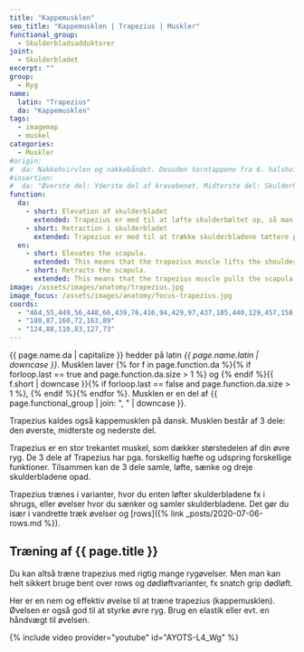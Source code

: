 ```yaml
---
title: "Kappemusklen"
seo_title: "Kappemusklen | Trapezius | Muskler"
functional_group:
  - Skulderbladsadduktorer
joint:
  - Skulderbladet
excerpt: ""
group:
  - Ryg
name:
  latin: "Trapezius"
  da: "Kappemusklen"
tags:
  - imagemap
  - muskel
categories:
  - Muskler
#origin:
#  da: Nakkehvirvlen og nakkebåndet. Desuden torntappene fra 6. halshvirvel til 12. brysthvirvel
#insertion:
#  da: "Øverste del: Yderste del af kravebenet. Midterste del: Skulderhøjden og øverste rand af skulderkammen. Nederste del: Inderste del af skulderkammen."
function:
  da:
    - short: Elevation af skulderbladet
      extended: Trapezius er med til at løfte skulderbæltet op, så man kan trække på skuldrene.
    - short: Retraction i skulderbladet
      extended: Trapezius er med til at trække skulderbladene tættere på hinanden.
  en:
    - short: Elevates the scapula.
      extended: This means that the trapezius muscle lifts the shoulder girdle up (i.e. shrugging your shoulders).
    - short: Retracts the scapula.
      extended: This means that the trapezius muscle pulls the scapula, or shoulder blade, rearward such that it approaches the spine.
image: /assets/images/anatomy/trapezius.jpg
image_focus: /assets/images/anatomy/focus-trapezius.jpg
coords:
  - "464,55,449,56,448,66,439,76,416,94,429,97,437,105,440,129,457,158,475,124,481,95,497,90,475,77,465,67"
  - "180,87,160,72,163,89"
  - "124,88,110,83,127,73"
---
```


{{ page.name.da | capitalize }} hedder på latin *{{ page.name.latin | downcase }}*. Musklen laver {% for f in page.function.da %}{% if forloop.last == true and page.function.da.size > 1 %} og {% endif %}{{ f.short | downcase  }}{% if forloop.last == false and page.function.da.size > 1 %}, {% endif %}{% endfor %}. Musklen er en del af {{ page.functional_group | join: ", " | downcase }}.

Trapezius kaldes også kappemusklen på dansk. Musklen består af 3 dele: den øverste, midterste og nederste del.

Trapezius er en stor trekantet muskel, som dækker størstedelen af din øvre ryg. De 3 dele af Trapezius har pga. forskellig hæfte og udspring forskellige funktioner. Tilsammen kan de 3 dele samle, løfte, sænke og dreje skulderbladene opad.

Trapezius trænes i varianter, hvor du enten løfter skulderbladene fx i shrugs, eller øvelser hvor du sænker og samler skulderbladene. Det gør du især i vandrette træk øvelser og [rows]({% link _posts/2020-07-06-rows.md %}).

## Træning af {{ page.title }}

Du kan altså træne trapezius med rigtig mange rygøvelser. Men man kan helt sikkert bruge bent over rows og dødløftvarianter, fx snatch grip dødløft.

Her er en nem og effektiv øvelse til at træne trapezius (kappemusklen). Øvelsen er også god til at styrke øvre ryg. Brug en elastik eller evt. en håndvægt til øvelsen.

{% include video provider="youtube" id="AYOTS-L4_Wg" %}
